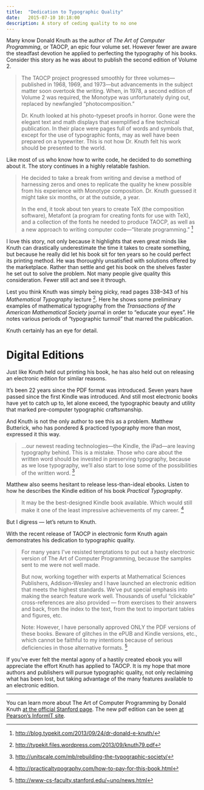 ```yaml
---
title:  "Dedication to Typographic Quality"
date:   2015-07-10 10:18:00
description: A story of ceding quality to no one
---
```


Many know Donald Knuth as the author of *The Art of Computer Programming*, or TAOCP, an epic four volume set. However fewer are aware the steadfast devotion he applied to perfecting the typography of his books. Consider this story as he was about to publish the second edition of Volume 2.

> The TAOCP project progressed smoothly for three volumes—published in 1968, 1969, and 1973—but advancements in the subject matter soon overtook the writing. When, in 1978, a second edition of Volume 2 was required, the Monotype was unfortunately dying out, replaced by newfangled “photocomposition.”
>
> Dr. Knuth looked at his photo-typeset proofs in horror. Gone were the elegant text and math displays that exemplified a fine technical publication. In their place were pages full of words and symbols that, except for the use of typographic fonts, may as well have been prepared on a typewriter. This is not how Dr. Knuth felt his work should be presented to the world. 

Like most of us who know how to write code, he decided to do something about it. The story continues in a highly relatable fashion.

> He decided to take a break from writing and devise a method of harnessing zeros and ones to replicate the quality he knew possible from his experience with Monotype composition. Dr. Knuth guessed it might take six months, or at the outside, a year. 
>
> In the end, it took about ten years to create TeX (the composition software), Metafont (a program for creating fonts for use with TeX), and a collection of the fonts he needed to produce TAOCP, as well as a new approach to writing computer code—“literate programming.” [^1]

I love this story, not only because it highlights that even great minds like Knuth can drastically underestimate the time it takes to create something, but because he really did let his book sit for ten years so he could perfect its printing method. He was thoroughly unsatisfied with solutions offered by the marketplace. Rather than settle and get his book on the shelves faster he set out to solve the problem. Not many people give quality this consideration. Fewer still act and see it through.

Lest you think Knuth was simply being picky, read pages 338–343 of his *Mathematical Typography* lecture [^3]. Here he shows some preliminary examples of mathematical typography from the *Transactions of the American Mathematical Society* journal in order to “educate your eyes”. He notes various periods of “typographic turmoil” that marred the publication.

Knuth certainly has an eye for detail.

# Digital Editions

Just like Knuth held out printing his book, he has also held out on releasing an electronic edition for similar reasons. 

It’s been 22 years since the PDF format was introduced. Seven years have passed since the first Kindle was introduced. And still most electronic books have yet to catch up to, let alone exceed, the typographic beauty and utility that marked pre-computer typographic craftsmanship.

And Knuth is not the only author to see this as a problem. Matthew Butterick, who has pondered & practiced typography more than most, expressed it this way.

> …our newest reading technologies—the Kindle, the iPad—are leaving typography behind. This is a mistake. Those who care about the written word should be invested in preserving typography, because as we lose typography, we’ll also start to lose some of the possibilities of the written word. [^4]

Matthew also seems hesitant to release less-than-ideal ebooks. Listen to how he describes the Kindle edition of his book *Practical Typography*.

> It may be the best-designed Kindle book available. Which would still make it one of the least im­pres­sive achievements of my career. [^5]

But I digress — let’s return to Knuth.

With the recent release of TAOCP in electronic form Knuth again demonstrates his dedication to typographic quality.

> For many years I've resisted temptations to put out a hasty electronic version of The Art of Computer Programming, because the samples sent to me were not well made.
>
> But now, working together with experts at Mathematical Sciences Publishers, Addison-Wesley and I have launched an electronic edition that meets the highest standards. We’ve put special emphasis into making the search feature work well. Thousands of useful “clickable” cross-references are also provided — from exercises to their answers and back, from the index to the text, from the text to important tables and figures, etc.
>
> Note: However, I have personally approved ONLY the PDF versions of these books. Beware of glitches in the ePUB and Kindle versions, etc., which cannot be faithful to my intentions because of serious deficiencies in those alternative formats. [^2]

If you’ve ever felt the mental agony of a hastily created ebook you will appreciate the effort Knuth has applied to TAOCP. It is my hope that more authors and publishers will pursue typographic quality, not only reclaiming what has been lost, but taking advantage of the many features available to an electronic edition.

----

You can learn more about The Art of Computer Programming by Donald Knuth [at the official Stanford page](http://www-cs-faculty.stanford.edu/~uno/taocp.html). The new pdf edition can be seen [at Pearson’s InformIT site](http://www.informit.com/store/art-of-computer-programming-volume-1-fascicle-1-mmix-9780201853926).

[^1]: http://blog.typekit.com/2013/09/24/dr-donald-e-knuth/
[^2]: http://www-cs-faculty.stanford.edu/~uno/news.html
[^3]: http://typekit.files.wordpress.com/2013/09/knuth79.pdf
[^4]: http://unitscale.com/mb/rebuilding-the-typographic-society/
[^5]: http://practicaltypography.com/how-to-pay-for-this-book.html
